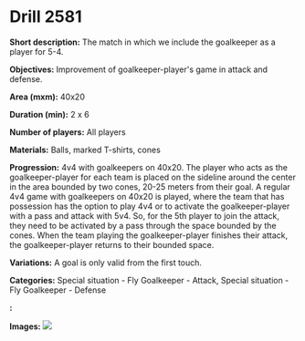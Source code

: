 # Drill 2581

**Short description:**
The match in which we include the goalkeeper as a player for 5-4.

**Objectives:**
Improvement of goalkeeper-player's game in attack and defense.

**Area (mxm):**
40x20

**Duration (min):**
2 x 6

**Number of players:**
All players

**Materials:**
Balls, marked T-shirts, cones

**Progression:**
4v4 with goalkeepers on 40x20. The player who acts as the goalkeeper-player for each team is placed on the sideline around the center in the area bounded by two cones, 20-25 meters from their goal. A regular 4v4 game with goalkeepers on 40x20 is played, where the team that has possession has the option to play 4v4 or to activate the goalkeeper-player with a pass and attack with 5v4. So, for the 5th player to join the attack, they need to be activated by a pass through the space bounded by the cones. When the team playing the goalkeeper-player finishes their attack, the goalkeeper-player returns to their bounded space.

**Variations:**
A goal is only valid from the first touch.

**Categories:**
Special situation - Fly Goalkeeper - Attack, Special situation - Fly Goalkeeper - Defense

**:**


**Images:**
![](https://www.coachingfutsal.com/\images\2936e351-1cba-4c23-b8fa-5211ff563f8d_312.png)

